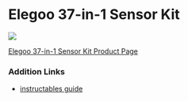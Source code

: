 # Elegoo 37-in-1 Sensor Kit


![](https://www.elegoo.com/wp-content/uploads/2017/01/1-4-1.jpg)

[Elegoo 37-in-1 Sensor Kit Product Page](https://www.elegoo.com/product/elegoo-37-in-1-sensor-module-kit/)


### Addition Links

* [instructables guide](https://www.instructables.com/id/Arduino-37-in-1-Sensors-Kit-Explained/)
